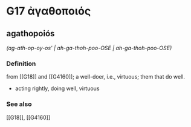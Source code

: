 # G17 ἀγαθοποιός

## agathopoiós

_(ag-ath-op-oy-os' | ah-ga-thoh-poo-OSE | ah-ga-thoh-poo-OSE)_

### Definition

from [[G18]] and [[G4160]]; a well-doer, i.e., virtuous; them that do well.

- acting rightly, doing well, virtuous

### See also

[[G18]], [[G4160]]

